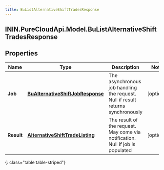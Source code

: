 ```yaml
---
title: BuListAlternativeShiftTradesResponse
---
```

## ININ.PureCloudApi.Model.BuListAlternativeShiftTradesResponse

## Properties

|Name | Type | Description | Notes|
|------------ | ------------- | ------------- | -------------|
| **Job** | [**BuAlternativeShiftJobResponse**](BuAlternativeShiftJobResponse.html) | The asynchronous job handling the request. Null if result returns synchronously | [optional] |
| **Result** | [**AlternativeShiftTradeListing**](AlternativeShiftTradeListing.html) | The result of the request. May come via notification. Null if job is populated | [optional] |
{: class="table table-striped"}


